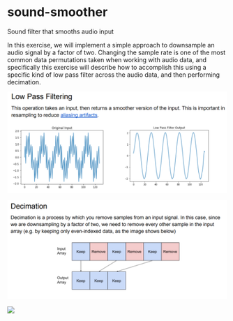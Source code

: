 # sound-smoother
Sound filter that smooths audio input

In this exercise, we will implement a simple approach to downsample an audio signal by a factor
of two. Changing the sample rate is one of the most common data permutations taken when
working with audio data, and specifically this exercise will describe how to accomplish this using
a specific kind of low pass filter across the audio data, and then performing decimation.

![](https://github.com/tonyseing/sound-smoother/blob/master/images/lowpass.png?raw=true)  

![](https://github.com/tonyseing/sound-smoother/blob/master/images/decimation.png?raw=true)  

![](https://upload.wikimedia.org/wikipedia/commons/2/21/Comparison_convolution_correlation.svg)
